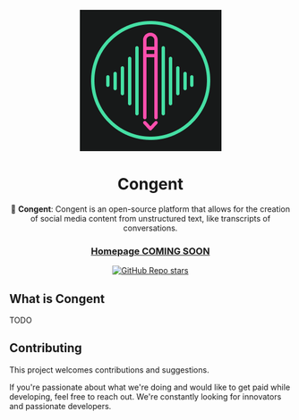 <div align="center">

![Logo of Aitino, one node on top of two nodes connected by square edges](./favicon.png)

# **Congent**

🤖 **Congent**: Congent is an open-source platform that allows for the creation of social media content from unstructured text, like transcripts of conversations.

### [Homepage COMING SOON](https://congenti.no)

[![GitHub Repo stars](https://img.shields.io/github/stars/startino/congent)](https://github.com/startino/congent)

</div>

## What is Congent
TODO

## Contributing
This project welcomes contributions and suggestions.

If you're passionate about what we're doing and would like to get paid while developing, feel free to reach out. We're constantly looking for innovators and passionate developers.
